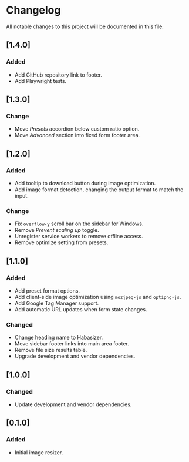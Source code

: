 # Changelog

All notable changes to this project will be documented in this file.

## [1.4.0]

### Added

- Add GitHub repository link to footer.
- Add Playwright tests.

## [1.3.0]

### Change

- Move _Presets_ accordion below custom ratio option.
- Move _Advanced_ section into fixed form footer area.

## [1.2.0]

### Added

- Add tooltip to download button during image optimization.
- Add image format detection, changing the output format to match the input.

### Change

- Fix `overflow-y` scroll bar on the sidebar for Windows.
- Remove _Prevent scaling up_ toggle.
- Unregister service workers to remove offline access.
- Remove optimize setting from presets.

## [1.1.0]

### Added

- Add preset format options.
- Add client-side image optimization using `mozjpeg-js` and `optipng-js`.
- Add Google Tag Manager support.
- Add automatic URL updates when form state changes.

### Changed

- Change heading name to Habasizer.
- Move sidebar footer links into main area footer.
- Remove file size results table.
- Upgrade development and vendor dependencies.

## [1.0.0]

### Changed

- Update development and vendor dependencies.

## [0.1.0]

### Added

- Initial image resizer.
